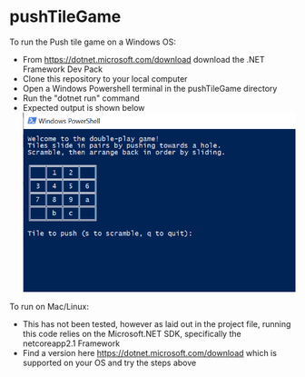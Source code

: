 # pushTileGame

To run the Push tile game on a Windows OS: 
- From https://dotnet.microsoft.com/download download the .NET Framework Dev Pack
- Clone this repository to your local computer
- Open a Windows Powershell terminal in the pushTileGame directory
- Run the "dotnet run" command
- Expected output is shown below
![](images/pushTilePic.PNG)


To run on Mac/Linux:
- This has not been tested, however as laid out in the project file, running this code relies on the Microsoft.NET SDK, specifically the netcoreapp2.1 Framework
- Find a version here https://dotnet.microsoft.com/download which is supported on your OS and try the steps above
